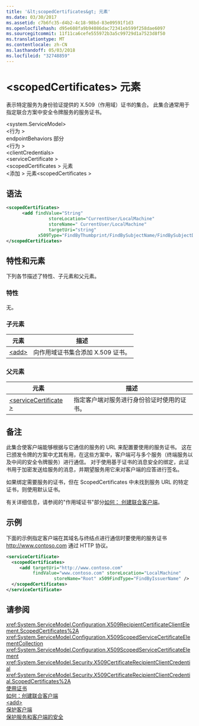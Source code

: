 ```yaml
---
title: '&lt;scopedCertificates&gt; 元素'
ms.date: 03/30/2017
ms.assetid: c7b6fc35-d4b2-4c18-98bd-83e09591f1d3
ms.openlocfilehash: d95e608fa9b94086dac72341eb599f258dae6097
ms.sourcegitcommit: 11f11ca6cefe555972b3a5c99729d1a7523d8f50
ms.translationtype: MT
ms.contentlocale: zh-CN
ms.lasthandoff: 05/03/2018
ms.locfileid: "32748859"
---
```

# <a name="ltscopedcertificatesgt-element"></a>&lt;scopedCertificates&gt; 元素
表示特定服务为身份验证提供的 X.509（作用域）证书的集合。 此集合通常用于指定联合方案中安全令牌服务的服务证书。  
  
 \<system.ServiceModel>  
\<行为 >  
endpointBehaviors 部分  
\<行为 >  
\<clientCredentials>  
\<serviceCertificate >  
\<scopedCertificates > 元素  
\<添加 > 元素\<scopedCertificates >  
  
## <a name="syntax"></a>语法  
  
```xml  
<scopedCertificates>  
      <add findValue="String"  
                storeLocation="CurrentUser/LocalMachine"  
                storeName=" CurrentUser/LocalMachine"  
                targetUri="string"  
            x509Type="FindByThumbprint/FindBySubjectName/FindBySubjectDistinguishedName/FindByIssuerName/FindByIssuerDistinguishedName/FindBySerialNumber/FindByTimeValid/FindByTimeNotYetValid/FindBySerialNumber/FindByTimeExpired/FindByTemplateName/FindByApplicationPolicy/FindByCertificatePolicy/FindByExtension/FindByKeyUsage/FindBySubjectKeyIdentifier" />   
</scopedCertificates>   
```  
  
## <a name="attributes-and-elements"></a>特性和元素  
 下列各节描述了特性、子元素和父元素。  
  
### <a name="attributes"></a>特性  
 无。  
  
### <a name="child-elements"></a>子元素  
  
|元素|描述|  
|-------------|-----------------|  
|[\<add>](../../../../../docs/framework/configure-apps/file-schema/wcf/add-of-scopedcertificates-element.md)|向作用域证书集合添加 X.509 证书。|  
  
### <a name="parent-elements"></a>父元素  
  
|元素|描述|  
|-------------|-----------------|  
|[\<serviceCertificate >](../../../../../docs/framework/configure-apps/file-schema/wcf/servicecertificate-of-servicecredentials.md)|指定客户端对服务进行身份验证时使用的证书。|  
  
## <a name="remarks"></a>备注  
 此集合使客户端能够根据与它通信的服务的 URL 来配置要使用的服务证书。 这在已颁发令牌的方案中尤其有用，在这些方案中，客户端可与多个服务（终端服务以及中间的安全令牌服务）进行通信。 对于使用基于证书的消息安全的绑定，此证书用于加密发送给服务的消息，并期望服务用它来对客户端的应答进行签名。  
  
 如果绑定需要服务的证书，但在 ScopedCertificates 中未找到服务 URL 的特定证书，则使用默认证书。  
  
 有关详细信息，请参阅的"作用域证书"部分[如何： 创建联合客户端](../../../../../docs/framework/wcf/feature-details/how-to-create-a-federated-client.md)。  
  
## <a name="example"></a>示例  
 下面的示例指定客户端在其域名与终结点进行通信时要使用的服务证书 http://www.contoso.com 通过 HTTP 协议。  
  
```xml  
<serviceCertificate>  
  <scopedCertificates>  
     <add targetUri="http://www.contoso.com"   
          findValue="www.contoso.com" storeLocation="LocalMachine"  
                  storeName="Root" x509FindType="FindByIssuerName" />  
  </scopedCertificates>  
</serviceCertificate>  
```  
  
## <a name="see-also"></a>请参阅  
 <xref:System.ServiceModel.Configuration.X509RecipientCertificateClientElement.ScopedCertificates%2A>  
 <xref:System.ServiceModel.Configuration.X509ScopedServiceCertificateElementCollection>  
 <xref:System.ServiceModel.Configuration.X509ScopedServiceCertificateElement>  
 <xref:System.ServiceModel.Security.X509CertificateRecipientClientCredential>  
 <xref:System.ServiceModel.Security.X509CertificateRecipientClientCredential.ScopedCertificates%2A>  
 [使用证书](../../../../../docs/framework/wcf/feature-details/working-with-certificates.md)  
 [如何：创建联合客户端](../../../../../docs/framework/wcf/feature-details/how-to-create-a-federated-client.md)  
 [\<add>](../../../../../docs/framework/configure-apps/file-schema/wcf/add-of-scopedcertificates-element.md)  
 [保护客户端](../../../../../docs/framework/wcf/securing-clients.md)  
 [保护服务和客户端的安全](../../../../../docs/framework/wcf/feature-details/securing-services-and-clients.md)
